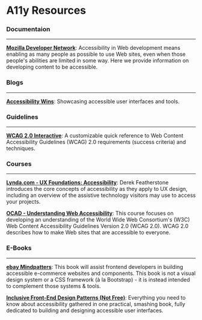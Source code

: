 # A11y Resources

### Documentaion
---
**[Mozilla Developer Network](https://developer.mozilla.org/en-US/docs/Web/Accessibility)**: Accessibility in Web development means enabling as many people as possible to use Web sites, even when those people's abilities are limited in some way. Here we provide information on developing content to be accessible.

### Blogs
---
**[Accessibility Wins](https://a11ywins.tumblr.com/)**: Showcasing accessible user interfaces and tools.

### Guidelines
---
**[WCAG 2.0 Interactive](https://www.w3.org/WAI/WCAG20/quickref/)**: A customizable quick reference to Web Content Accessibility Guidelines (WCAG) 2.0 requirements (success criteria) and techniques.

### Courses
---
**[Lynda.com - UX Foundations: Accessibility](https://www.lynda.com/Accessibility-tutorials/Foundations-UX-Accessibility/435008-2.html)**: Derek Featherstone introduces the core concepts of accessibility as they apply to UX design, including an overview of the assistive technology visitors may use to access your projects.

**[OCAD - Understanding Web Accessibility](http://courses.idrc.ocadu.ca/understandinga11y/1_perceivable.html)**: This course focuses on developing an understanding of the World Wide Web Consortium's (W3C) Web Content Accessibility Guidelines Version 2.0 (WCAG 2.0). WCAG 2.0 describes how to make Web sites that are accessible to everyone.

### E-Books
---
**[ebay Mindpatters](https://ebay.gitbooks.io/mindpatterns/content/)**: This book will assist frontend developers in building accessible e-commerce websites and components.
This book is not a visual design system or a CSS framework (à la Bootstrap) - it is instead intended to complement those systems & tools.

**[Inclusive Front-End Design Patterns (Not Free)](https://www.smashingmagazine.com/inclusive-design-patterns/)**: Everything you need to know about accessibility gathered in one practical, smashing book, fully dedicated to building and designing accessible user interfaces.
